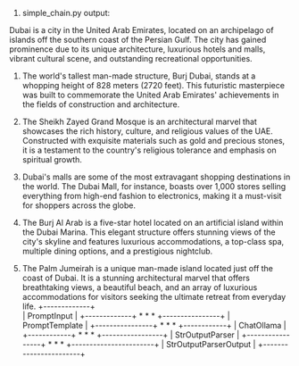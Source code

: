 1. simple_chain.py output:

Dubai is a city in the United Arab Emirates, located on an archipelago of islands off the southern coast of the Persian Gulf. The city has gained prominence due to its unique architecture, luxurious hotels and malls, vibrant cultural scene, and outstanding recreational opportunities.

1. The world's tallest man-made structure, Burj Dubai, stands at a whopping height of 828 meters (2720 feet). This futuristic masterpiece was built to commemorate the United Arab Emirates' achievements in the fields of construction and architecture.      

2. The Sheikh Zayed Grand Mosque is an architectural marvel that showcases the rich history, culture, and religious values of the UAE. Constructed with exquisite materials such as gold and precious stones, it is a testament to the country's religious tolerance and emphasis on spiritual growth.

3. Dubai's malls are some of the most extravagant shopping destinations in the world. The Dubai Mall, for instance, boasts over 1,000 stores selling everything from high-end fashion to electronics, making it a must-visit for shoppers across the globe.    

4. The Burj Al Arab is a five-star hotel located on an artificial island within the Dubai Marina. This elegant structure offers stunning views of the city's skyline and features luxurious accommodations, a top-class spa, multiple dining options, and a prestigious nightclub.

5. The Palm Jumeirah is a unique man-made island located just off the coast of Dubai. It is a stunning architectural marvel that offers breathtaking views, a beautiful beach, and an array of luxurious accommodations for visitors seeking the ultimate retreat from everyday life.
     +-------------+       
     | PromptInput |
     +-------------+
            *
            *
            *
    +----------------+
    | PromptTemplate |
    +----------------+
            *
            *
            *
      +------------+
      | ChatOllama |
      +------------+
            *
            *
            *
   +-----------------+
   | StrOutputParser |
   +-----------------+
            *
            *
            *
+-----------------------+
| StrOutputParserOutput |
+-----------------------+

